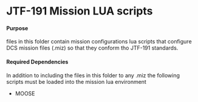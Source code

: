 # JTF-191 Mission LUA scripts

#### Purpose
files in this folder contain mission configurations lua scripts that configure 
DCS mission files (.miz) so that they conform tho JTF-191 standards.

#### Required Dependencies

In addition to including the files in this folder to any .miz the following 
scripts must be loaded into the mission lua environment

- MOOSE

